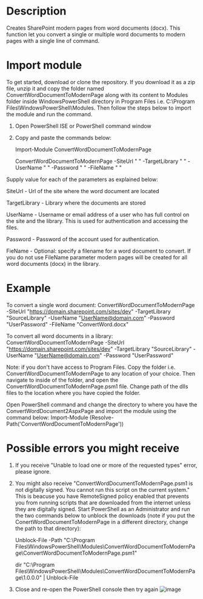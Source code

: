 # Description
  Creates SharePoint modern pages from word documents (docx). This function let you convert a single or multiple word documents to modern pages with a single line of command.
  
# Import module
To get started, download or clone the repository. If you download it as a zip file, unzip it and copy the folder named ConvertWordDocumentToModernPage along with its content to Modules folder inside WindowsPowerShell directory in Program Files i.e. C:\Program Files\WindowsPowerShell\Modules.  Then follow the steps below to import the module and run the command.

1. Open PowerShell ISE or PowerShell command window 
2. Copy and paste the commands below:

   Import-Module ConvertWordDocumentToModernPage 
   
   ConvertWordDocumentToModernPage -SiteUrl " " -TargetLibrary " " -UserName " " -Password " " -FileName " "

Supply value for each of the parameters as explained below:

SiteUrl - Url of the site where the word document are located

TargetLibrary - Library where the documents are stored

UserName - Username or email address of a user who has full control on the site and the library. This is used for authentication and accessing the files.

Password - Password of the account used for authentication.

FieName - Optional: specify a filename for a word document to convert. If you do not use FileName parameter modern pages will be created for all word documents (docx) in the library. 

# Example
  To convert a single word document: ConvertWordDocumentToModernPage -SiteUrl "https://domain.sharepoint.com/sites/dev" -TargetLibrary "SourceLibrary" -UserName "UserName@domain.com" -Password "UserPassword" -FileName "ConvertWord.docx"
  
  To convert all word documents in a library:  ConvertWordDocumentToModernPage -SiteUrl "https://domain.sharepoint.com/sites/dev" -TargetLibrary "SourceLibrary" -UserName "UserName@domain.com" -Password "UserPassword"
  
Note: if you don't have access to Program Files. Copy the folder i.e. ConvertWordDocumentToModernPage  to any location of your choice. Then navigate to inside of the folder, and open the ConvertWordDocumentToModernPage.psm1 file. Change path of the dlls files to the location where you have copied the folder. 

Open PowerShell command and change the directory to where you have the ConvertWordDocument2AspxPage  and import the module using the command below:
Import-Module (Resolve-Path('ConvertWordDocumentToModernPage'))

# Possible errors you might receive
1. If you receive "Unable to load one or more of the requested types" error, please ignore.

2. You might also receive "ConvertWordDocumentToModernPage.psm1 is not digitally signed. You cannot run this script on the current system." This is beacuse you have RemoteSigned policy enabled that prevents you from running scripts that are downloaded from the internet unless they are digitally signed. Start PowerShell as an Administrator and run the two commands below to unblock the downloads (note if you put the ConertWordDocumentToModernPage in a different directory, change the path to that directory):
  
   Unblock-File -Path "C:\Program Files\WindowsPowerShell\Modules\ConvertWordDocumentToModernPage\ConvertWordDocumentToModernPage.psm1"

   dir "C:\Program Files\WindowsPowerShell\Modules\ConvertWordDocumentToModernPage\1.0.0.0" | Unblock-File
3. Close and re-open the PowerShell console then try again
![image](https://user-images.githubusercontent.com/35005799/205806377-0cf66f8a-1518-4ade-b5d8-91b5fb47d199.png)

